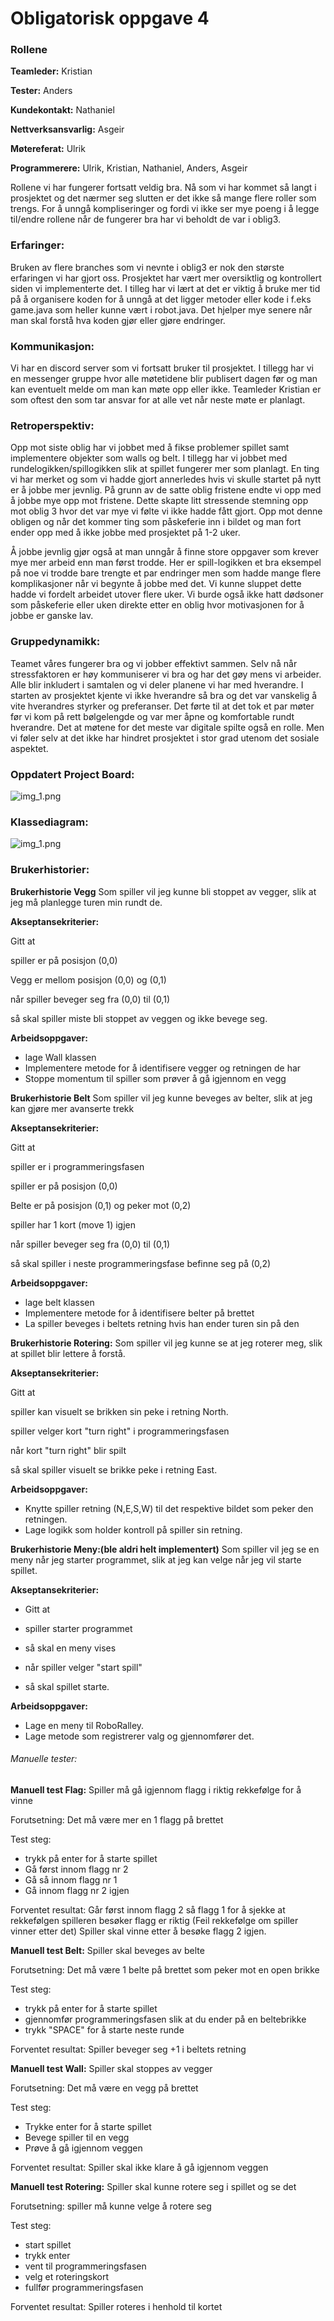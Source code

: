 # Obligatorisk oppgave 4

### Rollene

**Teamleder:** Kristian

**Tester:** Anders

**Kundekontakt:** Nathaniel

**Nettverksansvarlig:** Asgeir

**Møtereferat:** Ulrik

**Programmerere:** Ulrik, Kristian, Nathaniel, Anders, Asgeir


Rollene vi har fungerer fortsatt veldig bra. Nå som vi har kommet så langt i prosjektet og det nærmer seg slutten er det ikke så mange flere roller som trengs. For å unngå kompliseringer og fordi vi ikke ser mye poeng i å legge til/endre rollene når de fungerer bra har vi beholdt de var i oblig3.

### Erfaringer:

Bruken av flere branches som vi nevnte i oblig3 er nok den største erfaringen vi har gjort oss. Prosjektet har vært mer oversiktlig og kontrollert siden vi implementerte det.
I tilleg har vi lært at det er viktig å 
bruke mer tid på å organisere koden for å unngå at det ligger metoder
eller kode i f.eks game.java som heller kunne vært i robot.java. Det hjelper mye senere når man skal forstå hva koden gjør eller gjøre endringer.

### Kommunikasjon:

Vi har en discord server som vi fortsatt bruker til prosjektet. I tillegg har vi en messenger gruppe hvor
alle møtetidene blir publisert dagen før og man kan eventuelt melde om man kan møte opp
eller ikke. Teamleder Kristian er som oftest den som tar ansvar for at alle vet når neste møte
er planlagt.




### Retroperspektiv:

Opp mot siste oblig har vi jobbet med å fikse problemer spillet samt implementere objekter som walls og belt. I tillegg har vi jobbet med rundelogikken/spillogikken slik at spillet fungerer mer som planlagt. En ting vi har merket og som vi hadde gjort annerledes hvis vi skulle startet på nytt er å jobbe mer jevnlig. På grunn av de satte oblig fristene endte vi opp med å jobbe mye opp mot fristene. Dette skapte litt stressende stemning opp mot oblig 3 hvor det var mye vi følte vi ikke hadde fått gjort. Opp mot denne obligen og når det kommer ting som påskeferie inn i bildet og man fort ender opp med å ikke jobbe med prosjektet på 1-2 uker.

Å jobbe jevnlig gjør også at man unngår å finne store oppgaver som krever mye mer arbeid enn man først trodde. Her er spill-logikken et bra eksempel på noe vi trodde bare trengte et par endringer men som hadde mange flere komplikasjoner når vi begynte å jobbe med det. Vi kunne sluppet dette hadde vi fordelt arbeidet utover flere uker. Vi burde også ikke hatt dødsoner som påskeferie eller uken direkte etter en oblig hvor motivasjonen for å jobbe er ganske lav.





### Gruppedynamikk:


Teamet våres fungerer bra og vi jobber effektivt sammen. Selv nå når stressfaktoren er høy kommuniserer vi bra og har det gøy mens vi arbeider. Alle blir inkludert i samtalen og vi deler planene vi har med hverandre. I starten av prosjektet kjente vi ikke hverandre så bra og det var vanskelig å vite hverandres styrker og preferanser. Det førte til at det tok et par møter før vi kom på rett bølgelengde og var mer åpne og komfortable rundt hverandre. Det at møtene for det meste var digitale spilte også en rolle. Men vi føler selv at det ikke har hindret prosjektet i stor grad utenom det sosiale aspektet.


### Oppdatert Project Board:

![img_1.png](projectBoardOblig4.png)

### Klassediagram:

![img_1.png](klasseDiagram.png)

### Brukerhistorier:

**Brukerhistorie Vegg**
Som spiller vil jeg kunne bli stoppet av vegger, slik at jeg må planlegge turen min rundt de.

**Akseptansekriterier:**

Gitt at

spiller er på posisjon (0,0)

Vegg er mellom posisjon (0,0) og (0,1)

når spiller beveger seg fra (0,0) til (0,1)

så skal spiller miste bli stoppet av veggen og ikke bevege seg.

**Arbeidsoppgaver:**
- lage Wall klassen
- Implementere metode for å identifisere vegger og retningen de har 
- Stoppe momentum til spiller som prøver å gå igjennom en vegg


**Brukerhistorie Belt**
Som spiller vil jeg kunne beveges av belter, slik at jeg kan gjøre mer avanserte trekk

**Akseptansekriterier:**

Gitt at

spiller er i programmeringsfasen

spiller er på posisjon (0,0)

Belte er på posisjon  (0,1) og peker mot (0,2)

spiller har 1 kort (move 1) igjen

når spiller beveger seg fra (0,0) til (0,1)

så skal spiller i neste programmeringsfase befinne seg på (0,2)

**Arbeidsoppgaver:**
- lage belt klassen
- Implementere metode for å identifisere belter på brettet
- La spiller beveges i beltets retning hvis han ender turen sin på den

**Brukerhistorie Rotering:**
Som spiller vil jeg kunne se at jeg roterer meg, slik at spillet blir lettere å forstå.

**Akseptansekriterier:**

Gitt at

spiller kan visuelt se brikken sin peke i retning North.

spiller velger kort "turn right" i programmeringsfasen

når kort "turn right" blir spilt

så skal spiller visuelt se brikke peke i retning East.

**Arbeidsoppgaver:**
- Knytte spiller retning (N,E,S,W) til det respektive bildet som peker den retningen.
- Lage logikk som holder kontroll på spiller sin retning.

**Brukerhistorie Meny:(ble aldri helt implementert)** Som spiller vil jeg se en meny når jeg starter programmet, slik at jeg kan velge når jeg vil starte spillet.

**Akseptansekriterier:**

- Gitt at

- spiller starter programmet

- så skal en meny vises

- når spiller velger "start spill"

- så skal spillet starte.

**Arbeidsoppgaver:**

- Lage en meny til RoboRalley.
- Lage metode som registrerer valg og gjennomfører det.

###### Manuelle tester:

**Manuell test Flag:** Spiller må gå igjennom flagg i riktig rekkefølge for å vinne

Forutsetning: Det må være mer en 1 flagg på brettet

Test steg:

- trykk på enter for å starte spillet
- Gå først innom flagg nr 2
- Gå så innom flagg nr 1
- Gå innom flagg nr 2 igjen
  
 Forventet resultat: Går først innom flagg 2 så flagg 1 for å sjekke at rekkefølgen spilleren besøker flagg er riktig (Feil rekkefølge om spiller vinner etter det) Spiller skal vinne etter å besøke flagg 2 igjen.

**Manuell test Belt:** Spiller skal beveges av belte

Forutsetning: Det må være 1 belte på brettet som peker 
mot en open brikke

Test steg:

- trykk på enter for å starte spillet
- gjennomfør programmeringsfasen slik at du ender på en beltebrikke
- trykk "SPACE" for å starte neste runde

Forventet resultat: Spiller beveger seg +1 i beltets retning

**Manuell test Wall:** Spiller skal stoppes av vegger

Forutsetning: Det må være en vegg på brettet

Test steg:

- Trykke enter for å starte spillet
- Bevege spiller til en vegg
- Prøve å gå igjennom veggen

Forventet resultat: Spiller skal ikke klare å gå igjennom veggen

**Manuell test Rotering:**
Spiller skal kunne rotere seg i spillet og se det

Forutsetning: spiller må kunne velge å rotere seg

Test steg:

- start spillet
- trykk enter
- vent til programmeringsfasen
- velg et roteringskort
- fullfør programmeringsfasen

Forventet resultat: Spiller roteres i henhold til kortet

